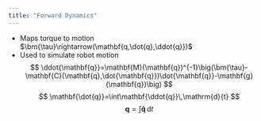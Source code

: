 ```yaml
---
title: "Forward Dynamics"
---
```

* Maps torque to motion $\bm{\tau}\rightarrow(\mathbf{q,\dot{q},\ddot{q}})$
* Used to simulate robot motion
$$
\ddot{\mathbf{q}}=\mathbf{M}(\mathbf{q})^{-1}\big(\bm{\tau}-\mathbf{C}(\mathbf{q},\dot{\mathbf{q}})\dot{\mathbf{q}}-\mathbf{g}(\mathbf{q})\big)
$$
$$
\mathbf{\dot{q}}=\int\mathbf{\ddot{q}}\,\mathrm{d}{t}
$$
$$
\mathbf{q}=\int\mathbf{\dot{q}}\,\mathrm{d}{t}
$$
